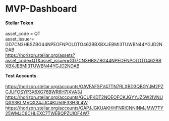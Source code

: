 # MVP-Dashboard

<b>Stellar Token</b> <br /><br />
asset_code = QT<br />
asset_issuer= GD7CN3HBSZBG44NPEOFNPOLDTO462BBXBXJEBMI3TUWBN44YGJD2NDAB<br />
https://horizon.stellar.org/assets?asset_code=QT&asset_issuer=GD7CN3HBSZBG44NPEOFNPOLDTO462BBXBXJEBMI3TUWBN44YGJD2NDAB<br />

<b>Test Accounts</b><br /><br />
https://horizon.stellar.org/accounts/GAVFAFSFV47TN7RLXBD3QBGYJM2PZCJUFOSYP3X6XG76BWR6H7IXVA3J<br />
https://horizon.stellar.org/accounts/GCUFKDT2NOEOFCKJGYYJZ5W2IVNUQXS3KLMVQX24JJC4KU5RF33H3L4W<br />
https://horizon.stellar.org/accounts/GAPJJGKUAKHHFNRICNNINMJMW7TY25WMJC6CHLEXC7TWEBQPZUIOF4W7<br />

